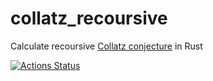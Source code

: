 # collatz_recoursive
Calculate recoursive [Collatz conjecture](https://en.wikipedia.org/wiki/Collatz_conjecture) in Rust

[![Actions Status](https://github.com/35359595/collatz_recoursive/workflows/Rust/badge.svg)](https://github.com/35359595/collatz_recoursive/actions)
